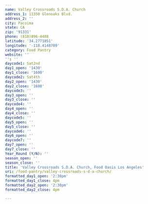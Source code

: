 ```yaml
---
name: Valley Crossroads S.D.A. Church
address_1: 11350 Glenoaks Blvd.
address_2: ''
city: Pacoima
state: CA
zip: '91331'
phone: (818)896-4488
latitude: '34.2771851'
longitude: '-118.4148709'
category: Food Pantry
website: ''
'': ''
daycode1: Sat2nd
day1_open: '1430'
day1_close: '1600'
daycode2: Sat4th
day2_open: '1430'
day2_close: '1600'
daycode3: ''
day3_open: ''
day3_close: ''
daycode4: ''
day4_open: ''
day4_close: ''
daycode5: ''
day5_open: ''
day5_close: ''
daycode6: ''
day6_open: ''
daycode7: ''
day7_open: ''
day7_close: ''
Year_Round (Y/N): ''
season_open: ''
season_close: ''
title: 'Valley Crossroads S.D.A. Church, Food Oasis Los Angeles'
uri: /food-pantry/valley-crossroads-s-d-a-church/
formatted_day1_open: '2:30pm'
formatted_day1_close: 4pm
formatted_day2_open: '2:30pm'
formatted_day2_close: 4pm

---
```

